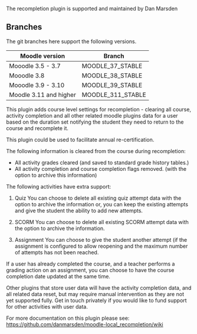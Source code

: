 The recompletion plugin is supported and maintained by Dan Marsden

Branches
--------
The git branches here support the following versions.

| Moodle version     | Branch      |
| ----------------- | ----------- |
| Mooodle 3.5 - 3.7  | MOODLE_37_STABLE |
| Mooodle 3.8  | MOODLE_38_STABLE |
| Mooodle 3.9 - 3.10  | MOODLE_39_STABLE |
| Moodle 3.11 and higher | MOODLE_311_STABLE |

This plugin adds course level settings for recompletion - clearing all course, activity completion and all other related moodle plugins data for a user based on the duration set notifying the student they need to return to the course and recomplete it.

This plugin could be used to facilitate annual re-certification.

The following information is cleared from the course during recompletion:
* All activity grades cleared (and saved to standard grade history tables.)
* All activity completion and course completion flags removed. (with the option to archive this information)

The following activities have extra support:
1) Quiz
You can choose to delete all existing quiz attempt data with the option to archive the information or,
you can keep the existing attempts and give the student the ability to add new attempts.

2) SCORM
You can choose to delete all existing SCORM attempt data with the option to archive the information.

3) Assignment
You can choose to give the student another attempt (if the assignment is configured to allow reopening and the maximum number of attempts has not been reached.

If a user has already completed the course, and a teacher performs a grading action on an assignment, you can choose to have the course completion date updated at the same time.

Other plugins that store user data will have the activity completion data, and all related data reset, but may require manual intervention as they are not yet supported fully.
Get in touch privately if you would like to fund support for other activities with user data.


For more documentation on this plugin please see:
https://github.com/danmarsden/moodle-local_recompletion/wiki
